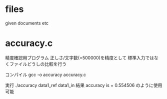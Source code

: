 # files
given documents etc


# accuracy.c
精度確認用プログラム
正しさ/文字数(=500000)を精度として
標準入力ではなくファイルどうしの比較を行う

コンパイル
gcc -o accuracy accuracy.c

実行
 ./accuracy data1_ref data1_in
結果
accuracy is = 0.554506
のように使用可能
